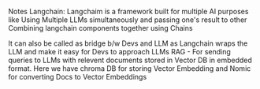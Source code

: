 Notes
Langchain: Langchaim is a framework built for multiple AI purposes like
Using Multiple LLMs simultaneously and passing one's result to other
Combining langchain components together using Chains

It can also be called as bridge b/w Devs and LLM as Langchain wraps the LLM and make it easy for Devs to approach LLMs
RAG - For sending queries to LLMs with relevent documents stored in Vector DB in embedded format.
Here we have chroma DB for storing Vector Embedding and Nomic for converting Docs to Vector Embeddings


